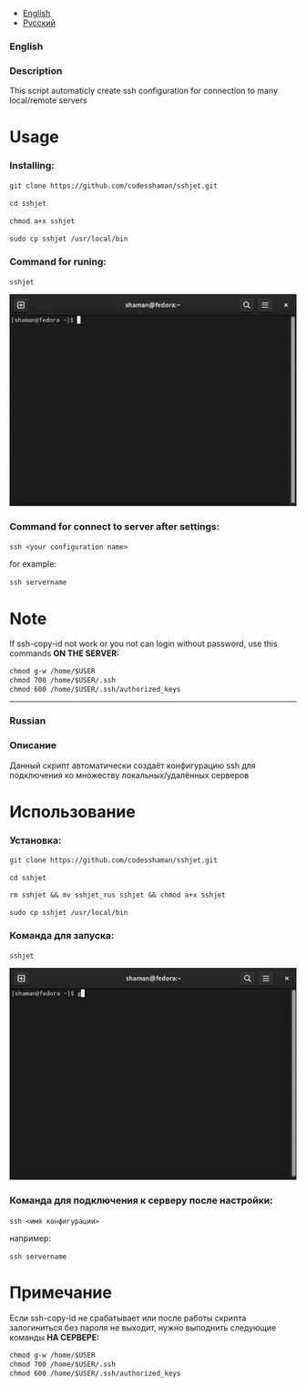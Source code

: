 + [English](https://github.com/codesshaman/sshjet/#English "English")
+ [Русский](https://github.com/codesshaman/sshjet/#Russian "Русский")

### English

### Description

This script automaticly create ssh configuration for connection to many local/remote servers

# Usage

### Installing:

```
git clone https://github.com/codesshaman/sshjet.git
```

``cd sshjet``

``chmod a+x sshjet``

``sudo cp sshjet /usr/local/bin``

### Command for runing:

``sshjet``

![sshjet_installing](sshjet_install.gif)

### Command for connect to server after settings:

``ssh <your configuration name>``

for example:

``ssh servername``

# Note

If ssh-copy-id not work or you not can login without password, use this commands **ON THE SERVER:**

```
chmod g-w /home/$USER
chmod 700 /home/$USER/.ssh
chmod 600 /home/$USER/.ssh/authorized_keys
```

***

### Russian

### Описание

Данный скрипт автоматически создаёт конфигурацию ssh для подключения ко множеству локальных/удалённых серверов

# Использование

### Установка:

```
git clone https://github.com/codesshaman/sshjet.git
```

``cd sshjet``

```
rm sshjet && mv sshjet_rus sshjet && chmod a+x sshjet
```

``sudo cp sshjet /usr/local/bin``

### Команда для запуска:

``sshjet``

![sshjet_installing](sshjet_rus_install.gif)

### Команда для подключения к серверу после настройки:

``ssh <имя конфигурации>``

например:

``ssh servername``

# Примечание

Если ssh-copy-id не срабатывает или после работы скрипта залогиниться без пароля не выходит, нужно выподнить следующие команды **НА СЕРВЕРЕ:**

```
chmod g-w /home/$USER
chmod 700 /home/$USER/.ssh
chmod 600 /home/$USER/.ssh/authorized_keys
```
